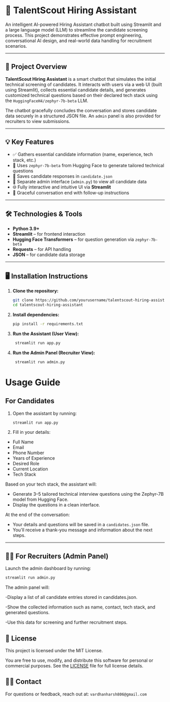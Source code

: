 # 🧠 TalentScout Hiring Assistant

An intelligent AI-powered Hiring Assistant chatbot built using Streamlit and a large language model (LLM) to streamline the candidate screening process. This project demonstrates effective prompt engineering, conversational AI design, and real-world data handling for recruitment scenarios.

---

## 🚀 Project Overview

**TalentScout Hiring Assistant** is a smart chatbot that simulates the initial technical screening of candidates. It interacts with users via a web UI (built using Streamlit), collects essential candidate details, and generates customized technical questions based on their declared tech stack using the `HuggingFaceH4/zephyr-7b-beta` LLM.

The chatbot gracefully concludes the conversation and stores candidate data securely in a structured JSON file. An `admin` panel is also provided for recruiters to view submissions.

---

## 💡 Key Features

- ✅ Gathers essential candidate information (name, experience, tech stack, etc.)
- 🧠 Uses `zephyr-7b-beta` from Hugging Face to generate tailored technical questions
- 📂 Saves candidate responses in `candidate.json`
- 🧾 Separate admin interface (`admin.py`) to view all candidate data
- 🌐 Fully interactive and intuitive UI via **Streamlit**
- 👋 Graceful conversation end with follow-up instructions

---

## 🛠️ Technologies & Tools

- **Python 3.9+**
- **Streamlit** – for frontend interaction
- **Hugging Face Transformers** – for question generation via `zephyr-7b-beta`
- **Requests** – for API handling
- **JSON** – for candidate data storage

---

## 🖥️ Installation Instructions

1. **Clone the repository:**

   ```bash
   git clone https://github.com/yourusername/talentscout-hiring-assistant.git
   cd talentscout-hiring-assistant

2. **Install dependencies:**

   ```bash
   pip install -r requirements.txt

3. **Run the Assistant (User View):**

   ```bash
    streamlit run app.py

4. **Run the Admin Panel (Recruiter View):**

   ```bash
    streamlit run admin.py


# Usage Guide

## For Candidates

1. Open the assistant by running:
   ```bash
   streamlit run app.py
2. Fill in your details:

- Full Name  
- Email  
- Phone Number  
- Years of Experience  
- Desired Role  
- Current Location  
- Tech Stack  

Based on your tech stack, the assistant will:

- Generate 3–5 tailored technical interview questions using the Zephyr-7B model from Hugging Face.
- Display the questions in a clean interface.

At the end of the conversation:

- Your details and questions will be saved in a `candidates.json` file.
- You'll receive a thank-you message and information about the next steps.

---

## 👨‍💻 For Recruiters (Admin Panel)

Launch the admin dashboard by running:

```bash
streamlit run admin.py
``` 

The admin panel will:

-Display a list of all candidate entries stored in candidates.json.

-Show the collected information such as name, contact, tech stack, and generated questions.

-Use this data for screening and further recruitment steps.

## 📄 License

This project is licensed under the MIT License.

You are free to use, modify, and distribute this software for personal or commercial purposes. See the [LICENSE](LICENSE) file for full license details.

## 🙋‍♂️ Contact

For questions or feedback, reach out at:
`vardhanharsh806@gmail.com` 


